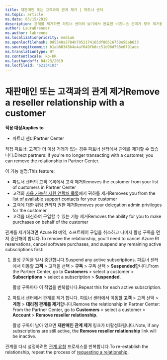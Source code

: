 ```yaml
---
title: 재판매인 또는 고객과의 관계 제거 | 파트너 센터
ms.topic: article
ms.date: 03/15/2019
description: 관계를 제거하면 파트너 센터의 보기에서 완료된 비즈니스 관계가 모두 제거됩니다.
author: LauraBrenner
ms.author: labrenne
ms.localizationpriority: medium
ms.openlocfilehash: 0d5548a2784b7952174165df80516758e58ab633
ms.sourcegitcommit: b1ab80345b4e4af649fb8cc51d96d798e0791ade
ms.translationtype: HT
ms.contentlocale: ko-KR
ms.lasthandoff: 04/23/2019
ms.locfileid: "62134103"
---
```

# <a name="remove-a-reseller-relationship-with-a-customer"></a><span data-ttu-id="ad848-103">재판매인 또는 고객과의 관계 제거</span><span class="sxs-lookup"><span data-stu-id="ad848-103">Remove a reseller relationship with a customer</span></span>

<span data-ttu-id="ad848-104">**적용 대상**</span><span class="sxs-lookup"><span data-stu-id="ad848-104">**Applies to**</span></span>

-   <span data-ttu-id="ad848-105">파트너 센터</span><span class="sxs-lookup"><span data-stu-id="ad848-105">Partner Center</span></span>

<span data-ttu-id="ad848-106">직접 파트너: 고객과 더 이상 거래가 없는 경우 파트너 센터에서 관계를 제거할 수 있습니다.</span><span class="sxs-lookup"><span data-stu-id="ad848-106">Direct partners: if you're no longer transacting with a customer, you can remove the relationship in Partner Center.</span></span> 

<span data-ttu-id="ad848-107">이 기능 설명:</span><span class="sxs-lookup"><span data-stu-id="ad848-107">This feature:</span></span>
*  <span data-ttu-id="ad848-108">파트너 센터의 고객 목록에서 고객 제거</span><span class="sxs-lookup"><span data-stu-id="ad848-108">Removes the customer from your list of customers in Partner Center</span></span>
*  <span data-ttu-id="ad848-109">고객의 [사용 가능한 지원 연락처 목록](assign-support-contacts.md)에서 귀하를 제거</span><span class="sxs-lookup"><span data-stu-id="ad848-109">Removes you from the [list of available support contacts](assign-support-contacts.md) for your customer</span></span>
*  <span data-ttu-id="ad848-110">고객에 대한 위임 관리자 권한 제거</span><span class="sxs-lookup"><span data-stu-id="ad848-110">Removes your delegation admin privileges for the customer</span></span>
*  <span data-ttu-id="ad848-111">고객을 대신하여 구입할 수 있는 기능 제거</span><span class="sxs-lookup"><span data-stu-id="ad848-111">Removes the ability for you to make purchases on behalf of the customer</span></span>

<span data-ttu-id="ad848-112">관계를 제거하려면 Azure RI 예약, 소프트웨어 구입을 취소하고 나머지 활성 구독을 먼저 중단해야 합니다.</span><span class="sxs-lookup"><span data-stu-id="ad848-112">To remove the relationship, you'll need to cancel Azure RI reservations, cancel software purchases, and suspend any remaining active subscriptions first:</span></span>
1. <span data-ttu-id="ad848-113">활성 구독을 일시 중단합니다.</span><span class="sxs-lookup"><span data-stu-id="ad848-113">Suspend any active subscriptions.</span></span> <span data-ttu-id="ad848-114">파트너 센터에서 이동할 **고객** > 고객을 선택 > **구독** > 구독 선택 > **Suspended**합니다.</span><span class="sxs-lookup"><span data-stu-id="ad848-114">From the Partner Center, go to **Customers** > select a customer > **Subscriptions** > select a subscription > **Suspended**.</span></span> 

   <span data-ttu-id="ad848-115">활성 구독마다 이 작업을 반복합니다.</span><span class="sxs-lookup"><span data-stu-id="ad848-115">Repeat this for each active subscription.</span></span>

2. <span data-ttu-id="ad848-116">파트너 센터에서 관계를 제거 합니다. 파트너 센터에서 이동할 **고객** > 고객 선택 > **계정** > **대리점 관계를 제거**합니다.</span><span class="sxs-lookup"><span data-stu-id="ad848-116">Remove the relationship in Partner Center: From the Partner Center, go to **Customers** > select a customer > **Account** > **Remove reseller relationship**.</span></span>

   <span data-ttu-id="ad848-117">활성 구독이 남아 있으면 **재판매인 관계 제거** 링크가 비활성화됩니다.</span><span class="sxs-lookup"><span data-stu-id="ad848-117">Note, if any subscriptions are still active, the **Remove reseller relationship** link will be inactive.</span></span> 

<span data-ttu-id="ad848-118">관계를 다시 설정하려면 [관계 요청](request-a-relationship-with-a-customer.md) 프로세스를 반복합니다.</span><span class="sxs-lookup"><span data-stu-id="ad848-118">To re-establish the relationship, repeat the process of [requesting a relationship](request-a-relationship-with-a-customer.md).</span></span>
